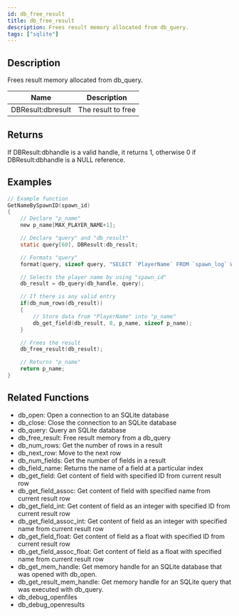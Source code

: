```yaml
---
id: db_free_result
title: db_free_result
description: Frees result memory allocated from db_query.
tags: ["sqlite"]
---
```


## Description

Frees result memory allocated from db_query.

| Name              | Description        |
| ----------------- | ------------------ |
| DBResult:dbresult | The result to free |

## Returns

If DBResult:dbhandle is a valid handle, it returns 1, otherwise 0 if DBResult:dbhandle is a NULL reference.

## Examples

```c
// Example function
GetNameBySpawnID(spawn_id)
{
	// Declare "p_name"
	new p_name[MAX_PLAYER_NAME+1];

	// Declare "query" and "db_result"
	static query[60], DBResult:db_result;

	// Formats "query"
	format(query, sizeof query, "SELECT `PlayerName` FROM `spawn_log` WHERE `ID`=%d", spawn_id);

	// Selects the player name by using "spawn_id"
	db_result = db_query(db_handle, query);

	// If there is any valid entry
	if(db_num_rows(db_result))
	{
		// Store data from "PlayerName" into "p_name"
		db_get_field(db_result, 0, p_name, sizeof p_name);
	}

	// Frees the result
	db_free_result(db_result);

	// Returns "p_name"
	return p_name;
}
```

## Related Functions

- db_open: Open a connection to an SQLite database
- db_close: Close the connection to an SQLite database
- db_query: Query an SQLite database
- db_free_result: Free result memory from a db_query
- db_num_rows: Get the number of rows in a result
- db_next_row: Move to the next row
- db_num_fields: Get the number of fields in a result
- db_field_name: Returns the name of a field at a particular index
- db_get_field: Get content of field with specified ID from current result row
- db_get_field_assoc: Get content of field with specified name from current result row
- db_get_field_int: Get content of field as an integer with specified ID from current result row
- db_get_field_assoc_int: Get content of field as an integer with specified name from current result row
- db_get_field_float: Get content of field as a float with specified ID from current result row
- db_get_field_assoc_float: Get content of field as a float with specified name from current result row
- db_get_mem_handle: Get memory handle for an SQLite database that was opened with db_open.
- db_get_result_mem_handle: Get memory handle for an SQLite query that was executed with db_query.
- db_debug_openfiles
- db_debug_openresults
